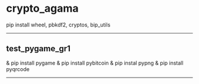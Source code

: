 # crypto_agama

pip install wheel, pbkdf2, cryptos, bip_utils

---

## test_pygame_gr1

& pip install pygame
& pip install pybitcoin
& pip instal pypng
& pip install pyqrcode

---
